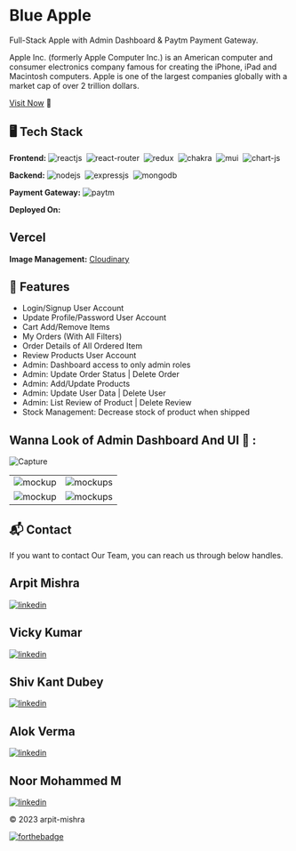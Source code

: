 # Blue Apple
Full-Stack Apple with Admin Dashboard & Paytm Payment Gateway.

Apple Inc. (formerly Apple Computer Inc.) is an American computer and consumer electronics company famous for creating the iPhone, iPad and Macintosh computers. Apple is one of the largest companies globally with a market cap of over 2 trillion dollars.

[Visit Now]() 🚀

## 🖥️ Tech Stack
**Frontend:**
![reactjs](https://img.shields.io/badge/React-20232A?style=for-the-badge&logo=react&logoColor=61DAFB)&nbsp;
![react-router](https://img.shields.io/badge/React_Router-CA4245?style=for-the-badge&logo=react-router&logoColor=white)&nbsp;
![redux](https://img.shields.io/badge/Redux-593D88?style=for-the-badge&logo=redux&logoColor=white)&nbsp;
![chakra](https://img.shields.io/badge/Chakra%20UI-3bc7bd?style=for-the-badge&logo=chakraui&logoColor=white)&nbsp;
![mui](https://img.shields.io/badge/Material--UI-0081CB?style=for-the-badge&logo=material-ui&logoColor=white)&nbsp;
![chart-js](https://img.shields.io/badge/Chart.js-FF6384?style=for-the-badge&logo=chartdotjs&logoColor=white)&nbsp;

**Backend:**
![nodejs](https://img.shields.io/badge/Node.js-43853D?style=for-the-badge&logo=node.js&logoColor=white)&nbsp;
![expressjs](https://img.shields.io/badge/Express.js-000000?style=for-the-badge&logo=express&logoColor=white)&nbsp;
![mongodb](https://img.shields.io/badge/MongoDB-4EA94B?style=for-the-badge&logo=mongodb&logoColor=white)&nbsp;

**Payment Gateway:**
![paytm](https://img.shields.io/badge/Paytm-002970?style=for-the-badge&logo=paytm&logoColor=00BAF2)

**Deployed On:**

## Vercel

**Image Management:** [Cloudinary](https://cloudinary.com/)

## 🚀 Features
- Login/Signup User Account
- Update Profile/Password User Account
- Cart Add/Remove Items
- My Orders (With All Filters)
- Order Details of All Ordered Item
- Review Products User Account
- Admin: Dashboard access to only admin roles
- Admin: Update Order Status | Delete Order
- Admin: Add/Update Products
- Admin: Update User Data | Delete User
- Admin: List Review of Product | Delete Review
- Stock Management: Decrease stock of product when shipped

## Wanna Look of Admin Dashboard And UI 🙈 :
![Capture](https://i.ibb.co/kgF231Z/Screenshot-20230122-164229.png)

<table>
  <tr>
    <td><img src="https://i.ibb.co/0fYPt1v/Screenshot-20230122-164245.png" alt="mockup" /></td>
    <td><img src="https://i.ibb.co/2hJvDVd/Screenshot-20230122-164254.png" alt="mockups" /></td>
  </tr>
  <tr>
    <td><img src="https://i.ibb.co/7bfBYSg/Screenshot-20230122-164109.png" alt="mockup" /></td>
    <td><img src="https://i.ibb.co/M1BKw7c/Screenshot-20230122-164131.png" alt="mockups" /></td>
  </tr>
</table>

<h2>📬 Contact</h2>

If you want to contact Our Team, you can reach us through below handles.

## Arpit Mishra
[![linkedin](https://img.shields.io/badge/LinkedIn-0077B5?style=for-the-badge&logo=linkedin&logoColor=white)](https://www.linkedin.com/in/arpit-mishra-662199222/)

## Vicky Kumar
[![linkedin](https://img.shields.io/badge/LinkedIn-0077B5?style=for-the-badge&logo=linkedin&logoColor=white)](/)

## Shiv Kant Dubey
[![linkedin](https://img.shields.io/badge/LinkedIn-0077B5?style=for-the-badge&logo=linkedin&logoColor=white)](https://www.linkedin.com/in/vicky-paswan/)

## Alok Verma
[![linkedin](https://img.shields.io/badge/LinkedIn-0077B5?style=for-the-badge&logo=linkedin&logoColor=white)](https://www.linkedin.com/in/alok-kumar-verma-2b4b43158/)

## Noor Mohammed M
[![linkedin](https://img.shields.io/badge/LinkedIn-0077B5?style=for-the-badge&logo=linkedin&logoColor=white)](https://www.linkedin.com/in/m-noor-mohammed-6130a4165/)

© 2023 arpit-mishra


[![forthebadge](https://forthebadge.com/images/badges/built-with-love.svg)](https://forthebadge.com)

